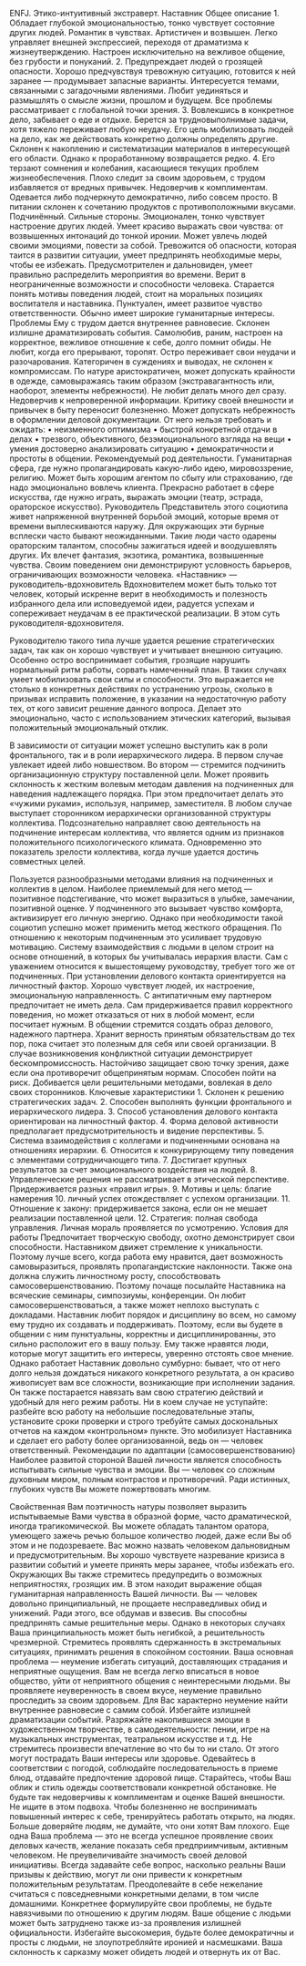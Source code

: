 ENFJ. Этико-интуитивный экстраверт. Наставник 
Общее описание
    1. Обладает глубокой эмоциональностью, тонко чувствует состояние других людей. Романтик в чувствах. Артистичен и возвышен. Легко управляет внешней экспрессией, переходя от драматизма к жизнеутверждению. Настроен исключительно на вежливое общение, без грубости и понуканий. 
    2. Предупреждает людей о грозящей опасности. Хорошо предчувствуя тревожную ситуацию, готовится к ней заранее — продумывает запасные варианты. Интересуется темами, связанными с загадочными явлениями. Любит уединяться и размышлять о смысле жизни, прошлом и будущем. Все проблемы рассматривает с глобальной точки зрения. 
    3. Вовлекшись в конкретное дело, забывает о еде и отдыхе. Берется за трудновыполнимые задачи, хотя тяжело переживает любую неудачу. Его цель мобилизовать людей на дело, как же действовать конкретно должны определять другие. Склонен к накоплению и систематизации материалов в интересующей его области. Однако к проработанному возвращается редко. 
    4. Его терзают сомнения и колебания, касающиеся текущих проблем жизнеобеспечения. Плохо следит за своим здоровьем, с трудом избавляется от вредных привычек. Недоверчив к комплиментам. Одевается либо подчеркнуто демократично, либо совсем просто. В питании склонен к сочетанию продуктов с противоположными вкусами. 
Подчинённый.
Сильные стороны.
Эмоционален, тонко чувствует настроение других людей. Умеет красиво выражать свои чувства: от возвышенных интонаций до тонкой иронии. Может увлечь людей своими эмоциями, повести за собой. Тревожится об опасности, которая таится в развитии ситуации, умеет предпринять необходимые меры, чтобы ее избежать. Предусмотрителен и дальновиден, умеет правильно распределить мероприятия во времени. Верит в неограниченные возможности и способности человека. Старается понять мотивы поведения людей, стоит на моральных позициях воспитателя и наставника.
Пунктуален, имеет развитое чувство ответственности. Обычно имеет широкие гуманитарные интересы. 
Проблемы
Ему с трудом дается внутреннее равновесие. Склонен излишне драматизировать события. Самолюбив, раним, настроен на корректное, вежливое отношение к себе, долго помнит обиды. Не любит, когда его прерывают, торопят. Остро переживает свои неудачи и разочарования. Категоричен в суждениях и выводах, не склонен к компромиссам. По натуре аристократичен, может допускать крайности в одежде, самовыражаясь таким образом (экстравагантность или, наоборот, элементы небрежности). Не любит делать много дел сразу. Недоверчив к непроверенной информации. Критику своей внешности и привычек в быту переносит болезненно. Может допускать небрежность в оформлении деловой документации. 
От него нельзя требовать и ожидать:
    • неизменного оптимизма 
    • быстрой конкретной отдачи в делах 
    • трезвого, объективного, безэмоционального взгляда на вещи 
    • умения достоверно анализировать ситуацию 
    • демократичности и простоты в общении.
Рекомендуемый род деятельности.
Гуманитарная сфера, где нужно пропагандировать какую-либо идею, мировоззрение, религию. Может быть хорошим агентом по сбыту или страхованию, где надо эмоционально вовлечь клиента. Прекрасно работает в сфере искусства, где нужно играть, выражать эмоции (театр, эстрада, ораторское искусство). 
Руководитель
Представитель этого социотипа живет напряженной внутренней борьбой эмоций, которые время от времени выплескиваются наружу. Для окружающих эти бурные всплески часто бывают неожиданными. Такие люди часто одарены ораторским талантом, способны зажигаться идеей и воодушевлять других. Их влечет фантазия, экзотика, романтика, возвышенные чувства. Своим поведением они демонстрируют условность барьеров, ограничивающих возможности человека. 
«Наставник» — руководитель-вдохновитель
Вдохновителем может быть только тот человек, который искренне верит в необходимость и полезность избранного дела или исповедуемой идеи, радуется успехам и сопереживает неудачам в ее практической реализации. В этом суть руководителя-вдохновителя. 

Руководителю такого типа лучше удается решение стратегических задач, так как он хорошо чувствует и учитывает внешнюю ситуацию. Особенно остро воспринимает события, грозящие нарушить нормальный ритм работы, сорвать намеченный план. В таких случаях умеет мобилизовать свои силы и способности. Это выражается не столько в конкретных действиях по устранению угрозы, сколько в призывах исправить положение, в указании на недостаточную работу тех, от кого зависит решение данного вопроса. Делает это эмоционально, часто с использованием этических категорий, вызывая положительный эмоциональный отклик.

В зависимости от ситуации может успешно выступить как в роли фронтального, так и в роли иерархического лидера. В первом случае увлекает идеей либо новшеством. Во втором — стремится подчинить организационную структуру поставленной цели. Может проявить склонность к жестким волевым методам давления на подчиненных для наведения надлежащего порядка. При этом предпочитает делать это «чужими руками», используя, например, заместителя. В любом случае выступает сторонником иерархически организованной структуры коллектива. Подсознательно направляет свою деятельность на подчинение интересам коллектива, что является одним из признаков положительного психологического климата. Одновременно это показатель зрелости коллектива, когда лучше удается достичь совместных целей.

Пользуется разнообразными методами влияния на подчиненных и коллектив в целом. Наиболее приемлемый для него метод — позитивное подстегивание, что может выразиться в улыбке, замечании, позитивной оценке. У подчиненного это вызывает чувство комфорта, активизирует его личную энергию. Однако при необходимости такой социотип успешно может применить метод жесткого обращения. По отношению к некоторым подчиненным это усиливает трудовую мотивацию. Систему взаимодействия с людьми в целом строит на основе отношений, в которых бы учитывалась иерархия власти. Сам с уважением относится к вышестоящему руководству, требует того же от подчиненных.
При установлении делового контакта ориентируется на личностный фактор. Хорошо чувствует людей, их настроение, эмоциональную направленность. С антипатичным ему партнером предпочитает не иметь дела. Сам придерживается правил корректного поведения, но может отказаться от них в любой момент, если посчитает нужным. В общении стремится создать образ делового, надежного партнера. Хранит верность принятым обязательствам до тех пор, пока считает это полезным для себя или своей организации.
В случае возникновения конфликтной ситуации демонстрирует бескомпромиссность. Настойчиво защищает свою точку зрения, даже если она противоречит общепринятым нормам. Способен пойти на риск. Добивается цели решительными методами, вовлекая в дело своих сторонников. 
Ключевые характеристики
    1. Склонен к решению стратегических задач. 
    2. Способен выполнять функции фронтального и иерархического лидера. 
    3. Способ установления делового контакта ориентирован на личностный фактор. 
    4. Форма деловой активности предполагает предусмотрительность и видение перспективы. 
    5. Система взаимодействия с коллегами и подчиненными основана на отношениях иерархии. 
    6. Относится к конкурирующему типу поведения с элементами сотрудничающего типа. 
    7. Достигает крупных результатов за счет эмоционального воздействия на людей. 
    8. Управленческие решения не рассматривает в этической перспективе. Придерживается разных «правил игры». 
    9. Мотивы и цель: благие намерения 
    10. личный успех отождествляет с успехом организации. 
    11. Отношение к закону: придерживается закона, если он не мешает реализации поставленной цели. 
    12. Стратегия: полная свобода управления. Личная мораль проявляется по усмотрению.
Условия для работы
Предпочитает творческую свободу, охотно демонстрирует свои способности. Наставником движет стремление к уникальности. Поэтому лучше всего, когда работа ему нравится, дает возможность самовыразиться, проявлять пропагандистские наклонности. Также она должна служить личностному росту, способствовать самосовершенствованию. Поэтому почаще посылайте Наставника на всяческие семинары, симпозиумы, конференции. Он любит самосовершенствоваться, а также может неплохо выступать с докладами. Наставник любит порядок и дисциплину во всем, но самому ему трудно их создавать и поддерживать. Поэтому, если вы будете в общении с ним пунктуальны, корректны и дисциплинированны, это сильно расположит его в вашу пользу. Ему также нравятся люди, которые могут защитить его интересы, уверенно отстоять свое мнение. Однако работает Наставник довольно сумбурно: бывает, что от него долго нельзя дождаться никакого конкретного результата, а он красиво живописует вам все сложности, возникающие при исполнении задания. Он также постарается навязать вам свою стратегию действий и удобный для него режим работы. Ни в коем случае не уступайте: разбейте всю работу на небольшие последовательные этапы, установите сроки проверки и строго требуйте самых доскональных отчетов на каждом «контрольном» пункте. Это мобилизует Наставника и сделает его работу более организованной, ведь он — человек ответственный. 
Рекомендации по адаптации (самосовершенствованию)
Наиболее развитой стороной Вашей личности является способность испытывать сильные чувства и эмоции. Вы — человек со сложным духовным миром, полным контрастов и противоречий. Ради истинных, глубоких чувств Вы можете пожертвовать многим. 

Свойственная Вам поэтичность натуры позволяет выразить испытываемые Вами чувства в образной форме, часто драматической, иногда трагикомической. Вы можете обладать талантом оратора, умеющего зажечь речью большое количество людей, даже если Вы об этом и не подозреваете. Вас можно назвать человеком дальновидным и предусмотрительным. Вы хорошо чувствуете назревание кризиса в развитии событий и умеете принять меры заранее, чтобы избежать его. Окружающих Вы также стремитесь предупредить о возможных неприятностях, грозящих им. В этом находит выражение общая гуманитарная направленность Вашей личности. Вы — человек довольно принципиальный, не прощаете несправедливых обид и унижений. Ради этого, все обдумав и взвесив. Вы способны предпринять самые решительные меры. Однако в некоторых случаях Ваша принципиальность может быть негибкой, а решительность чрезмерной. Стремитесь проявлять сдержанность в экстремальных ситуациях, принимать решения в спокойном состоянии. Ваша основная проблема — неумение избегать ситуаций, доставляющих страдания и неприятные ощущения. Вам не всегда легко вписаться в новое общество, уйти от неприятного общения с неинтересными людьми. Вы проявляете неуверенность в своем вкусе, неумение правильно проследить за своим здоровьем.
Для Вас характерно неумение найти внутреннее равновесие с самим собой. Избегайте излишней драматизации событий. Разряжайте накопившиеся эмоции в художественном творчестве, в самодеятельности: пении, игре на музыкальных инструментах, театральном искусстве и т.д. Не стремитесь произвести впечатление во что бы то ни стало. От этого могут пострадать Ваши интересы или здоровье. Одевайтесь в соответствии с погодой, соблюдайте последовательность в приеме блюд, отдавайте предпочтение здоровой пище. Старайтесь, чтобы Ваш облик и стиль одежды соответствовали конкретной обстановке. 
Не будьте так недоверчивы к комплиментам и оценке Вашей внешности. Не ищите в этом подвоха. Чтобы болезненно не воспринимать повышенный интерес к себе, тренируйтесь работать открыто, на людях. Больше доверяйте людям, не думайте, что они хотят Вам плохого. Еще одна Ваша проблема — это не всегда успешное проявление своих деловых качеств, желание показать себя предприимчивым, активным человеком. Не преувеличивайте значимость своей деловой инициативы. Всегда задавайте себе вопрос, насколько реальны Ваши призывы к действию, могут ли они привести к конкретным положительным результатам. Преодолевайте в себе нежелание считаться с повседневными конкретными делами, в том числе домашними. Конкретнее формулируйте свои проблемы, не будьте навязчивыми по отношению к другим людям. 
Ваше общение с людьми может быть затруднено также из-за проявления излишней официальности. Избегайте высокомерия, будьте более демократичны и просты с людьми, не злоупотребляйте иронией и насмешками. Ваша склонность к сарказму может обидеть людей и отвернуть их от Вас. 
